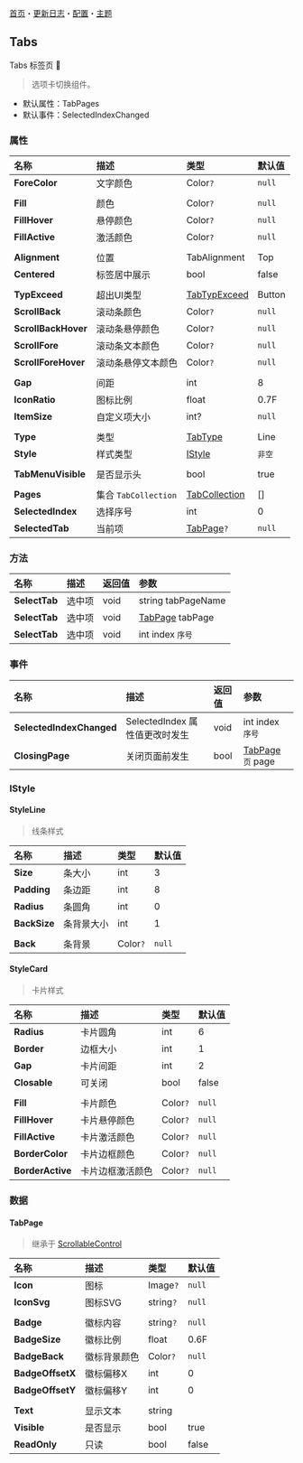 [首页](../Home.md)・[更新日志](../UpdateLog.md)・[配置](../Config.md)・[主题](../Theme.md)

## Tabs

Tabs 标签页 👚

> 选项卡切换组件。

- 默认属性：TabPages
- 默认事件：SelectedIndexChanged

### 属性

名称 | 描述 | 类型 | 默认值 |
:--|:--|:--|:--|
**ForeColor** | 文字颜色 | Color`?` | `null` |
||||
**Fill** | 颜色 | Color`?` | `null` |
**FillHover** | 悬停颜色 | Color`?` | `null` |
**FillActive** | 激活颜色 | Color`?` | `null` |
||||
**Alignment** | 位置 | TabAlignment |Top|
**Centered** | 标签居中展示 | bool | false |
||||
**TypExceed** | 超出UI类型 | [TabTypExceed](Enum.md#tabtypexceed) | Button |
**ScrollBack** | 滚动条颜色 | Color`?` | `null` |
**ScrollBackHover** | 滚动条悬停颜色 | Color`?` | `null` |
**ScrollFore** | 滚动条文本颜色 | Color`?` | `null` |
**ScrollForeHover** | 滚动条悬停文本颜色 | Color`?` | `null` |
||||
**Gap** | 间距 | int | 8 |
**IconRatio** | 图标比例 | float | 0.7F |
**ItemSize** | 自定义项大小 | int? | `null` |
||||
**Type** | 类型 | [TabType](Enum.md#tabtype) | Line |
**Style** | 样式类型 | [IStyle](#istyle) | `非空` |
||||
**TabMenuVisible** | 是否显示头 | bool | true |
||||
**Pages** | 集合 `TabCollection` | [TabCollection](#tabpage) | [] |
**SelectedIndex** | 选择序号 | int | 0 |
**SelectedTab** | 当前项 | [TabPage](#tabpage)`?` |`null`|

### 方法

名称 | 描述 | 返回值 | 参数 |
:--|:--|:--|:--|
**SelectTab** | 选中项 | void | string tabPageName |
**SelectTab** | 选中项 | void | [TabPage](#tabpage) tabPage |
**SelectTab** | 选中项 | void | int index `序号` |

### 事件

名称 | 描述 | 返回值 | 参数 |
:--|:--|:--|:--|
**SelectedIndexChanged** | SelectedIndex 属性值更改时发生 | void | int index `序号` |
**ClosingPage** | 关闭页面前发生 | bool | [TabPage](#tabpage) `页` page |

### IStyle

#### StyleLine

> 线条样式

名称 | 描述 | 类型 | 默认值 |
:--|:--|:--|:--|
**Size** | 条大小 | int | 3 |
**Padding** | 条边距 | int | 8 |
**Radius** | 条圆角 | int | 0 |
**BackSize** | 条背景大小 | int | 1 |
||||
**Back** | 条背景 | Color`?` | `null` |

#### StyleCard

> 卡片样式

名称 | 描述 | 类型 | 默认值 |
:--|:--|:--|:--|
**Radius** | 卡片圆角 | int | 6 |
**Border** | 边框大小 | int | 1 |
**Gap** | 卡片间距 | int | 2 |
**Closable** | 可关闭 | bool | false |
||||
**Fill** | 卡片颜色 | Color`?` | `null` |
**FillHover** | 卡片悬停颜色 | Color`?` | `null` |
**FillActive** | 卡片激活颜色 | Color`?` | `null` |
**BorderColor** | 卡片边框颜色 | Color`?` | `null` |
**BorderActive** | 卡片边框激活颜色 | Color`?` | `null` |



### 数据

#### TabPage

> 继承于 [ScrollableControl](https://github.com/dotnet/winforms/blob/main/src/System.Windows.Forms/System/Windows/Forms/Scrolling/ScrollableControl.cs)

名称 | 描述 | 类型 | 默认值 |
:--|:--|:--|:--|
**Icon** | 图标 | Image`?` | `null` |
**IconSvg** | 图标SVG | string`?` | `null` |
||||
**Badge** | 徽标内容 | string`?` | `null` |
**BadgeSize** | 徽标比例 | float | 0.6F |
**BadgeBack** | 徽标背景颜色 | Color`?` | `null` |
**BadgeOffsetX** | 徽标偏移X | int | 0 |
**BadgeOffsetY** | 徽标偏移Y | int | 0 |
||||
**Text** | 显示文本 | string ||
**Visible** | 是否显示 | bool | true |
**ReadOnly** | 只读 | bool | false |